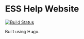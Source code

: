 # ESS Help Website
[![Build Status](https://travis-ci.org/zquintana/ess-help.svg?branch=master)](https://travis-ci.org/zquintana/ess-help)

Built using Hugo.
